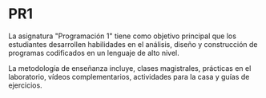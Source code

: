 # PR1

La asignatura "Programación 1" tiene como objetivo principal que los estudiantes desarrollen habilidades en el análisis, diseño y construcción de programas codificados en un lenguaje de alto nivel.

La metodología de enseñanza incluye, clases magistrales, prácticas en el laboratorio, vídeos complementarios, actividades para la casa y guías de ejercicios.
